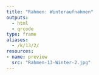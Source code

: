 ```yaml
---
title: "Rahmen: Winteraufnahmen"
outputs:
  - html
  - qrcode
type: frame
aliases:
  - /k/13/2/
resources:
- name: preview
  src: "Rahmen-13-Winter-2.jpg"  
---
```

